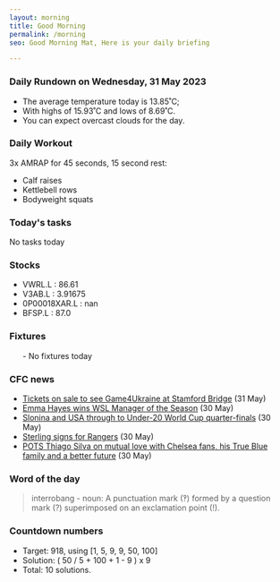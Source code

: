 ```yaml
---
layout: morning
title: Good Morning
permalink: /morning
seo: Good Morning Mat, Here is your daily briefing

---
```


<!-- weather_marker starts -->
### Daily Rundown on Wednesday, 31 May 2023

- The average temperature today is 13.85˚C;
- With highs of 15.93˚C and lows of 8.69˚C.
- You can expect overcast clouds for the day.

<!-- weather_marker ends -->

### Daily Workout
<!-- workout_marker starts -->
3x AMRAP for 45 seconds, 15 second rest:

- Calf raises
- Kettlebell rows
- Bodyweight squats

<!-- workout_marker ends -->

### Today's tasks
<!-- task_marker starts -->
No tasks today
<!-- task_marker ends -->

### Stocks

<!-- stocks_marker starts -->

- VWRL.L : 86.61
- V3AB.L : 3.91675
- 0P00018XAR.L : nan
- BFSP.L : 87.0

<!-- stocks_marker ends -->

### Fixtures

<!-- sports_marker starts -->

<ul>
- No fixtures today</ul>

<!-- sports_marker ends -->

### CFC news

<!-- cfc_marker starts -->
- [Tickets on sale to see Game4Ukraine at Stamford Bridge](https://chelseafc.com/en/news/article/global-stars-to-unite-at-stamford-bridge-in-game4ukraine) (31 May)
- [Emma Hayes wins WSL Manager of the Season](https://chelseafc.com/en/news/article/emma-hayes-wins-wsl-manager-of-the-season) (30 May)
- [Slonina and USA through to Under-20 World Cup quarter-finals](https://chelseafc.com/en/news/article/slonina-and-usa-through-to-under-20-world-cup-quarter-finals) (30 May)
- [Sterling signs for Rangers](https://chelseafc.com/en/news/article/sterling-signs-for-rangers) (30 May)
- [POTS Thiago Silva on mutual love with Chelsea fans, his True Blue family and a better future](https://chelseafc.com/en/news/article/pots-thiago-silva-on-mutual-love-with-chelsea-fans-his-true-blue-family-and) (30 May)

<!-- cfc_marker ends -->

### Word of the day
<!-- word_marker starts -->

 > interrobang - noun: A punctuation mark (‽) formed by a question mark (?) superimposed on an exclamation point (!).

<!-- word_marker ends -->

### Countdown numbers
<!-- game_marker starts -->

- Target: 918, using [1, 5, 9, 9, 50, 100]
- Solution: ( 50 / 5 + 100 + 1 - 9 ) x 9
- Total: 10 solutions.

<!-- game_marker ends -->
